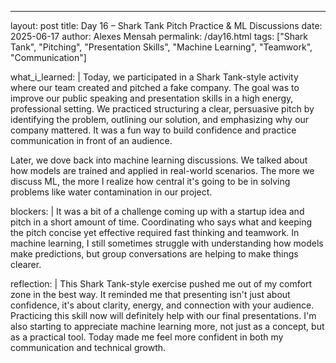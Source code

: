 ---
layout: post
title: Day 16 – Shark Tank Pitch Practice & ML Discussions
date: 2025-06-17
author: Alexes Mensah
permalink: /day16.html
tags: ["Shark Tank", "Pitching", "Presentation Skills", "Machine Learning", "Teamwork", "Communication"]

what_i_learned: |
  Today, we participated in a Shark Tank-style activity where our team created and pitched a fake company. The goal was to improve our public speaking and presentation skills in a high energy, professional setting. We practiced structuring a clear, persuasive pitch by identifying the problem, outlining our solution, and emphasizing why our company mattered. It was a fun way to build confidence and practice communication in front of an audience.

  Later, we dove back into machine learning discussions. We talked about how models are trained and applied in real-world scenarios. The more we discuss ML, the more I realize how central it's going to be in solving problems like water contamination in our project.

blockers: |
  It was a bit of a challenge coming up with a startup idea and pitch in a short amount of time. Coordinating who says what and keeping the pitch concise yet effective required fast thinking and teamwork. In machine learning, I still sometimes struggle with understanding how models make predictions, but group conversations are helping to make things clearer.

reflection: |
  This Shark Tank-style exercise pushed me out of my comfort zone in the best way. It reminded me that presenting isn't just about confidence, it's about clarity, energy, and connection with your audience. Practicing this skill now will definitely help with our final presentations. I'm also starting to appreciate machine learning more, not just as a concept, but as a practical tool. Today made me feel more confident in both my communication and technical growth.

